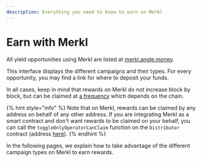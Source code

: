 ```yaml
---
description: Everything you need to know to earn on Merkl
---
```


# Earn with Merkl

All yield opportunities using Merkl are listed at [merkl.angle.money](https://merkl.angle.money).

This interface displays the different campaigns and their types. For every opportunity, you may find a link for where to deposit your funds.

In all cases, keep in mind that rewards on Merkl do not increase block by block, but can be claimed at [a frequency](./helpers.md#🔗-live-amms-and-chains) which depends on the chain.

{% hint style="info" %}
Note that on Merkl, rewards can be claimed by any address on behalf of any other address. If you are integrating Merkl as a smart contract and don't want rewards to be claimed on your behalf, you can call the `toggleOnlyOperatorCanClaim` function on the `Distributor` contract (address [here](./helpers.md#🧑‍💻-smart-contracts)).
{% endhint %}

In the following pages, we explain how to take advantage of the different campaign types on Merkl to earn rewards.
